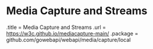 # Media Capture and Streams

.title = Media Capture and Streams
.url = <https://w3c.github.io/mediacapture-main/>
.package = github.com/gowebapi/webapi/media/capture/local
